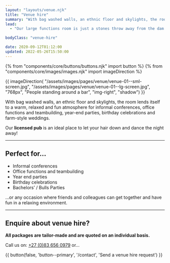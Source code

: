 ```yaml
---
layout: "layouts/venue.njk"
title: "Venue hire"
summary: "With bag washed walls, an ethnic floor and skylights, the room lends itself to a warm, relaxed and fun atmosphere for informal conferences, office functions and teambuilding, year-end parties, birthday celebrations and farm-style weddings."
lead:
  - "Our large functions room is just a stones throw away from the dam and shaded by a beautiful Willow tree."

bodyClass: "venue-hire"

date: 2020-09-12T01:12:00
updated: 2022-05-26T15:50:00
---
```


{% from "components/core/buttons/buttons.njk" import button %}
{% from "components/core/images/images.njk" import imageDirection %}

{{ imageDirection(
  "/assets/images/pages/venue/venue-01--sml-screen.jpg",
  "/assets/images/pages/venue/venue-01--lg-screen.jpg",
  "768px",
  "People standing around a bar",
  "img-right",
  "shadow")
}}

With bag washed walls, an ethnic floor and skylights, the room lends itself to a warm, relaxed and fun atmosphere for informal conferences, office functions and teambuilding, year-end parties, birthday celebrations and farm-style weddings.

Our **licensed pub** is an ideal place to let your hair down and dance the night away!

---

## Perfect for&hellip;

* Informal conferences
* Office functions and teambuilding
* Year end parties
* Birthday celebrations
* Bachelors’ / Bulls Parties

&hellip;or any occasion where friends and colleagues can get together and have fun in a relaxing environment.

---

## Enquire about venue hire?

**All packages are tailor-made and are quoted on an individual basis.**

Call us on: <a href="tel:27-83-6560979" rel="nofollow">+27 (0)83 656 0979</a> or&hellip;

{{ button(false, 'button--primary', '/contact', 'Send a venue hire request') }}
